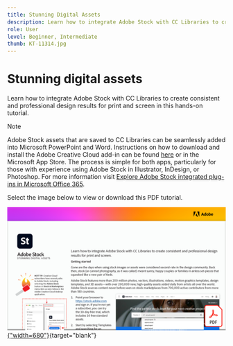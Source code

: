 ```yaml
---
title: Stunning Digital Assets
description: Learn how to integrate Adobe Stock with CC Libraries to create consistent and professional design results for print and screen in this hands-on tutorial
role: User
level: Beginner, Intermediate
thumb: KT-11314.jpg
---
```

# Stunning digital assets

Learn how to integrate Adobe Stock with CC Libraries to create consistent and professional design results for print and screen in this hands-on tutorial.

>[!NOTE]
>
>Adobe Stock assets that are saved to CC Libraries can be seamlessly added into Microsoft PowerPoint and Word. Instructions on how to download and install the Adobe Creative Cloud add-in can be found [here](https://helpx.adobe.com/creative-cloud/help/libraries-addin-microsoft-office.html) or in the Microsoft App Store. The process is simple for both apps, particularly for those with experience using Adobe Stock in Illustrator, InDesign, or Photoshop. For more information visit [Explore Adobe Stock integrated plug-ins in Microsoft Office 365](https://helpx.adobe.com/stock/help/microsoft-office-plug-ins.html).

Select the image below to view or download this PDF tutorial.

[![First page image of tutorial](assets/Stunningdigitalassets.png){"width=680"}](assets/Stunning-Digital-Assets.pdf){target="blank"}
